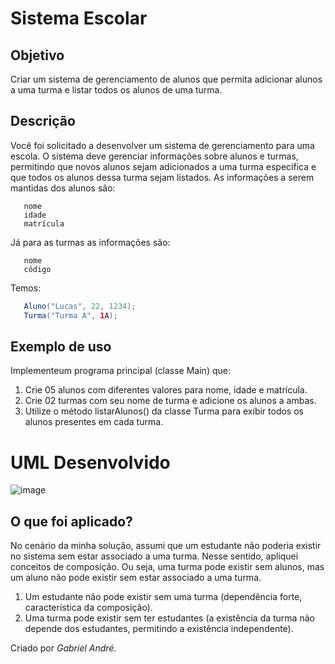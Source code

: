 # Sistema Escolar
## Objetivo
Criar um sistema de gerenciamento de alunos que permita adicionar alunos a uma turma e listar todos os alunos de uma turma.
## Descrição
Você foi solicitado a desenvolver um sistema de gerenciamento para uma escola. O sistema deve gerenciar informações sobre alunos e turmas, permitindo que novos alunos sejam adicionados a uma turma específica e que todos os alunos dessa turma sejam listados. As informações a serem mantidas dos alunos são:
 ~~~  
    nome
    idade
    matrícula
 ~~~
Já para as turmas as informações são:
 ~~~  
    nome
    código
 ~~~
Temos:
 ~~~java
    Aluno("Lucas", 22, 1234);
    Turma("Turma A", 1A);
 ~~~
## Exemplo de uso
Implementeum programa principal (classe Main) que:
1. Crie 05 alunos com diferentes valores para nome, idade e matrícula.
2. Crie 02 turmas com seu nome de turma e adicione os alunos a ambas.
3. Utilize o método listarAlunos() da classe Turma para exibir todos os alunos presentes em cada turma.

# UML Desenvolvido
![image](https://github.com/gabrielandre-math/AcademiaJavaAtos/assets/60861872/4de6c93c-a2a9-45c3-9e75-01f45615836d)



## O que foi aplicado?
No cenário da minha solução, assumi que um estudante não poderia existir no sistema sem estar associado a uma turma. Nesse sentido, apliquei conceitos de composição. Ou seja, uma turma pode existir sem alunos, mas um aluno não pode existir sem estar associado a uma turma.
1. Um estudante não pode existir sem uma turma (dependência forte, característica da composição).
2. Uma turma pode existir sem ter estudantes (a existência da turma não depende dos estudantes, permitindo a existência independente).


Criado por _Gabriel André._
